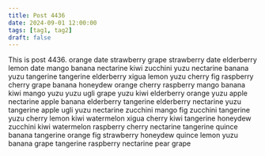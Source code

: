 ```yaml
---
title: Post 4436
date: 2024-09-01 12:00:00
tags: [tag1, tag2]
draft: false
---
```

This is post 4436.
orange
date
strawberry
grape
strawberry
date
elderberry
lemon
date
mango
banana
nectarine
kiwi
zucchini
yuzu
nectarine
banana
yuzu
tangerine
tangerine
elderberry
xigua
lemon
yuzu
cherry
fig
raspberry
cherry
grape
banana
honeydew
orange
cherry
raspberry
mango
banana
kiwi
mango
yuzu
yuzu
ugli
grape
yuzu
kiwi
elderberry
orange
yuzu
apple
nectarine
apple
banana
elderberry
tangerine
elderberry
nectarine
yuzu
tangerine
apple
ugli
yuzu
nectarine
zucchini
mango
fig
zucchini
tangerine
yuzu
cherry
lemon
kiwi
watermelon
xigua
cherry
kiwi
tangerine
honeydew
zucchini
kiwi
watermelon
raspberry
cherry
nectarine
tangerine
quince
banana
tangerine
orange
fig
strawberry
honeydew
quince
lemon
yuzu
banana
grape
tangerine
raspberry
nectarine
pear
grape
